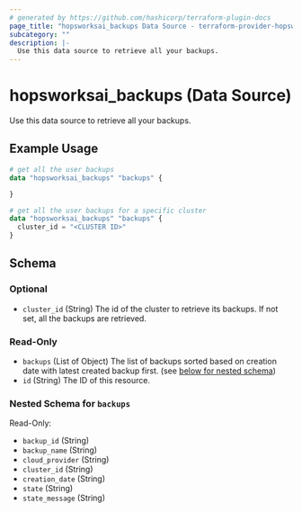 ```yaml
---
# generated by https://github.com/hashicorp/terraform-plugin-docs
page_title: "hopsworksai_backups Data Source - terraform-provider-hopsworksai"
subcategory: ""
description: |-
  Use this data source to retrieve all your backups.
---
```


# hopsworksai_backups (Data Source)

Use this data source to retrieve all your backups.

## Example Usage

```terraform
# get all the user backups
data "hopsworksai_backups" "backups" {

}

# get all the user backups for a specific cluster
data "hopsworksai_backups" "backups" {
  cluster_id = "<CLUSTER ID>"
}
```

<!-- schema generated by tfplugindocs -->
## Schema

### Optional

- `cluster_id` (String) The id of the cluster to retrieve its backups. If not set, all the backups are retrieved.

### Read-Only

- `backups` (List of Object) The list of backups sorted based on creation date with latest created backup first. (see [below for nested schema](#nestedatt--backups))
- `id` (String) The ID of this resource.

<a id="nestedatt--backups"></a>
### Nested Schema for `backups`

Read-Only:

- `backup_id` (String)
- `backup_name` (String)
- `cloud_provider` (String)
- `cluster_id` (String)
- `creation_date` (String)
- `state` (String)
- `state_message` (String)


